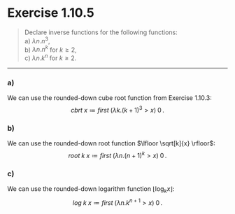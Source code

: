 # Exercise 1.10.5

> Declare inverse functions for the following functions:  
> a) $\lambda n. n^3$,  
> b) $\lambda n. n^k$ for $k ≥ 2$,  
> c) $\lambda n. k^n$ for $k ≥ 2$.

---

### a)

We can use the rounded-down cube root function from Exercise 1.10.3:
$$
  \mathit{cbrt} \; x
  \coloneqq
  \mathit{first} \; (\lambda k. (k + 1)^3 > x) \; 0 \,.
$$

### b)

We can use the rounded-down root function $\lfloor \sqrt[k]{x} \rfloor$:
$$
  \mathit{root} \; k \; x
  \coloneqq
  \mathit{first} \; (\lambda n. (n + 1)^k > x) \; 0 \,.
$$

### c)

We can use the rounded-down logarithm function $\lfloor \log_k x \rfloor$:
$$
  \mathit{log} \; k \; x
  \coloneqq
  \mathit{first} \; (\lambda n. k^{n + 1} > x) \; 0 \,.
$$
